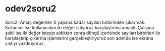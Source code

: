 # odev2soru2

Soru2=Amaç değerileri 0 yapana kadar sayıları birbirinden çıkarmak. Kullanımı ise kullanıcıdan iki değer istiyoruz karşılaştırma amaçlı. Çalışma şekli ise iki değer isteyip aldıktan sonra döngü içerisinde sayıları birbirleri ile karşılaştırıp çıkarma işlemlerini gerçekleştiriyoruz son adımda ise ekrana çıktıyı yazdırıyoruz.